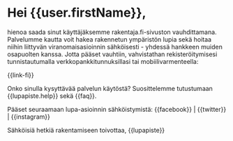 # Hei {{user.firstName}},

hienoa saada sinut k&auml;ytt&auml;j&auml;ksemme rakentaja.fi-sivuston vauhdittamana. Palvelumme kautta voit hakea rakennetun ymp&auml;rist&ouml;n lupia sek&auml; hoitaa niihin liittyv&auml;n viranomaisasioinnin s&auml;hk&ouml;isesti - yhdess&auml; hankkeen muiden osapuolten kanssa. Jotta p&auml;&auml;set vauhtiin, vahvistathan rekister&ouml;itymisesi tunnistautumalla verkkopankkitunnuksillasi tai mobiilivarmenteella:

{{link-fi}}

Onko sinulla kysytt&auml;v&auml;&auml; palvelun k&auml;yt&ouml;st&auml;? Suosittelemme tutustumaan {{lupapiste.help}} sek&auml; {{faq}}.

P&auml;&auml;set seuraamaan lupa-asioinnin s&auml;hk&ouml;istymist&auml;: {{facebook}} | {{twitter}} | {{instagram}}

S&auml;hk&ouml;isi&auml; hetki&auml; rakentamiseen toivottaa,
{{lupapiste}}